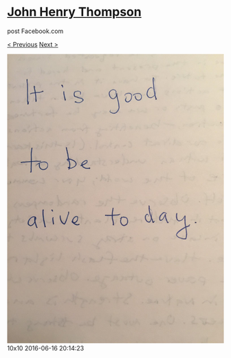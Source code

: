 # [John Henry Thompson](../README.md)
post Facebook.com

[< Previous](2016-06-16-2.md) [Next >](2016-06-16-4.md)

[![](../media/2016-06-16/10x10-12.jpg)](../README.md)
10x10
2016-06-16 20:14:23